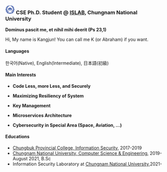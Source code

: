 ### <img src="https://raw.githubusercontent.com/0x00000FF/0x00000FF/master/images.png" height="30" /> CSE Ph.D. Student @ [ISLAB](https://blog.islab.work), Chungnam National University

**Dominus pascit me, et nihil mihi deerit (Ps 23,1)**

Hi, My name is Kangjun! You can call me K (or Abraham) if you want.


#### Languages

한국어(Native), English(Intermediate), 日本語(初級)

#### Main Interests
* **Code Less, more Less, and Securely**

* **Maximizing Resiliency of System**
 
* **Key Management**

* **Microservices Architecture**

* **Cybersecurity in Special Area (Space, Aviation, ...)**

#### Educations
* [Chungbuk Provincial College, Information Security](http://www.cpu.ac.kr/), 2017-2019
* [Chungnam National University, Computer Science & Engineering](https://computer.cnu.ac.kr/computer/index.do), 2019-August 2021, B.Sc
* Information Security Laboratory at [Chungnam National University](https://computer.cnu.ac.kr/computer/index.do),2021-
